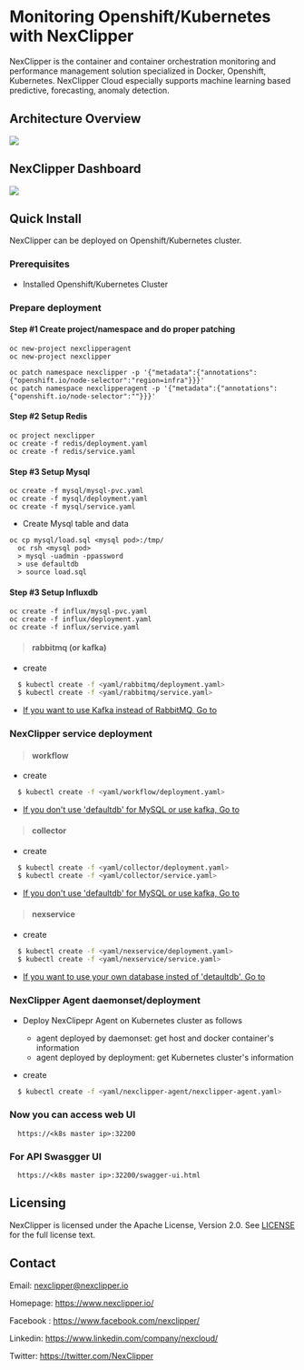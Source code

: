 # Monitoring Openshift/Kubernetes with NexClipper

NexClipper is the container and container orchestration monitoring and performance management solution specialized in Docker, Openshift, Kubernetes. NexClipper Cloud especially supports machine learning based predictive, forecasting, anomaly detection.

## Architecture Overview

![](docs/images/NexClipper_Architecture.png)

## NexClipper Dashboard

![](docs/images/NexClipper_dashboard.png)

## Quick Install

NexClipper can be deployed on Openshift/Kubernetes cluster. 

### Prerequisites

- Installed Openshift/Kubernetes Cluster 

### Prepare deployment

#### Step #1 Create project/namespace and do proper patching

```
oc new-project nexclipperagent
oc new-project nexclipper

oc patch namespace nexclipper -p '{"metadata":{"annotations":{"openshift.io/node-selector":"region=infra"}}}'
oc patch namespace nexclipperagent -p '{"metadata":{"annotations":{"openshift.io/node-selector":""}}}'
```

#### Step #2 Setup Redis

```
oc project nexclipper
oc create -f redis/deployment.yaml
oc create -f redis/service.yaml
```

#### Step #3 Setup Mysql

```
oc create -f mysql/mysql-pvc.yaml
oc create -f mysql/deployment.yaml
oc create -f mysql/service.yaml
```

- Create Mysql table and data
```
oc cp mysql/load.sql <mysql pod>:/tmp/
  oc rsh <mysql pod> 
  > mysql -uadmin -ppassword
  > use defaultdb
  > source load.sql
```

#### Step #3 Setup Influxdb

```
oc create -f influx/mysql-pvc.yaml
oc create -f influx/deployment.yaml
oc create -f influx/service.yaml
```

> #### rabbitmq (or kafka)

- create
```sh
  $ kubectl create -f <yaml/rabbitmq/deployment.yaml>
  $ kubectl create -f <yaml/rabbitmq/service.yaml>
```

- [If you want to use Kafka instead of RabbitMQ, Go to](https://github.com/NexClipper/NexClipper/blob/dev/docs/option/kafka.md)


### NexClipper service deployment

> #### workflow

- create
```sh
  $ kubectl create -f <yaml/workflow/deployment.yaml>
```

- [If you don't use 'defaultdb' for MySQL or use kafka, Go to](https://github.com/NexClipper/NexClipper/blob/dev/docs/option/workflow.md)

> #### collector

- create
```sh
  $ kubectl create -f <yaml/collector/deployment.yaml>
  $ kubectl create -f <yaml/collector/service.yaml>
```

- [If you don't use 'defaultdb' for MySQL or use kafka, Go to](https://github.com/NexClipper/NexClipper/blob/dev/docs/option/collector.md)


> #### nexservice

- create
```sh
  $ kubectl create -f <yaml/nexservice/deployment.yaml>
  $ kubectl create -f <yaml/nexservice/service.yaml>
```

- [If you want to use your own database insted of 'detaultdb', Go to](https://github.com/NexClipper/NexClipper/blob/dev/docs/option/nexservice.md)


### NexClipper Agent daemonset/deployment

- Deploy NexClipepr Agent on Kubernetes cluster as follows
  - agent deployed by daemonset: get host and docker container's information
  - agent deployed by deployment: get Kubernetes cluster's information

- create
```sh
  $ kubectl create -f <yaml/nexclipper-agent/nexclipper-agent.yaml>
```


### Now you can access web UI
```
  https://<k8s master ip>:32200
```

### For API Swasgger UI
```
  https://<k8s master ip>:32200/swagger-ui.html 
```

## Licensing

NexClipper is licensed under the Apache License, Version 2.0. See [LICENSE](https://github.com/NexClipper/NexClipper/blob/master/LICENSE) for the full license text.

## Contact

Email: nexclipper@nexclipper.io

Homepage: https://www.nexclipper.io/

Facebook : https://www.facebook.com/nexclipper/

Linkedin: https://www.linkedin.com/company/nexcloud/

Twitter: https://twitter.com/NexClipper

